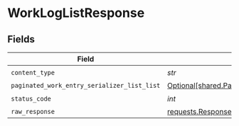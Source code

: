 # WorkLogListResponse


## Fields

| Field                                                                                                                | Type                                                                                                                 | Required                                                                                                             | Description                                                                                                          |
| -------------------------------------------------------------------------------------------------------------------- | -------------------------------------------------------------------------------------------------------------------- | -------------------------------------------------------------------------------------------------------------------- | -------------------------------------------------------------------------------------------------------------------- |
| `content_type`                                                                                                       | *str*                                                                                                                | :heavy_check_mark:                                                                                                   | N/A                                                                                                                  |
| `paginated_work_entry_serializer_list_list`                                                                          | [Optional[shared.PaginatedWorkEntrySerializerListList]](../../models/shared/paginatedworkentryserializerlistlist.md) | :heavy_minus_sign:                                                                                                   | N/A                                                                                                                  |
| `status_code`                                                                                                        | *int*                                                                                                                | :heavy_check_mark:                                                                                                   | N/A                                                                                                                  |
| `raw_response`                                                                                                       | [requests.Response](https://requests.readthedocs.io/en/latest/api/#requests.Response)                                | :heavy_minus_sign:                                                                                                   | N/A                                                                                                                  |